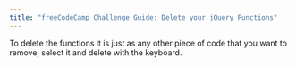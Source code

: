 ```yaml
---
title: "freeCodeCamp Challenge Guide: Delete your jQuery Functions"
---
```


To delete the functions it is just as any other piece of code that you want to remove, select it and delete with the keyboard.
